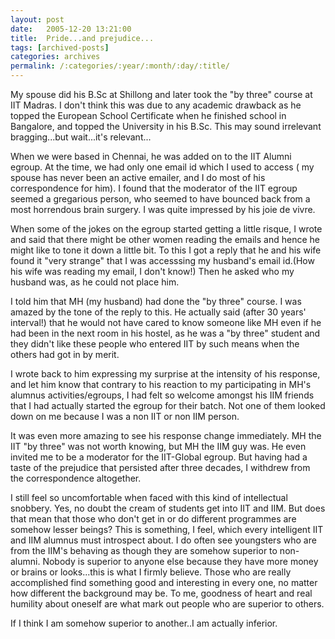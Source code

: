 ```yaml
---
layout: post
date:	2005-12-20 13:21:00
title:  Pride...and prejudice...
tags: [archived-posts]
categories: archives
permalink: /:categories/:year/:month/:day/:title/
---
```

My spouse did his B.Sc at Shillong and later took the "by three" course at IIT 
Madras. I don't think this was due to any academic drawback as he topped the 
European School Certificate when he finished school in Bangalore, and topped 
the University in his B.Sc. This may sound irrelevant bragging...but 
wait...it's relevant...

When we were based in Chennai, he was added on to the IIT Alumni egroup. 
At the time, we had only one email id which I used to access ( my spouse has 
never been an active emailer, and I do most of his correspondence for him). 
I found that the moderator of the IIT egroup seemed a gregarious person, who seemed to have bounced back from a most horrendous brain surgery. I was quite impressed by his joie de vivre.

When some of the jokes on the egroup started getting a little risque, I 
wrote and said that there might be other women reading the emails and hence 
he might like to tone it down a little bit. To this I got a reply that  he 
and his wife found it "very strange" that I was accesssing my husband's 
email id.(How his wife was reading my email, I don't know!) Then he asked who my husband was, as he could not place him.

I told him that MH (my husband) had done the "by three" course. I was amazed by the 
tone of the reply to this. He actually said (after 30 years' interval!) that 
he would not have cared to know someone like MH even if he had been in 
the next room in his hostel, as he was a "by three" student and they didn't 
like these people who entered IIT by such means when the others had got in 
by merit.

I wrote back to him expressing my surprise at the intensity of his response, 
and let him know that contrary to his reaction to my participating in MH's alumnus activities/egroups, I had felt so welcome amongst his IIM 
friends that I  had actually started the egroup for their batch. Not one of 
them looked down on me because I was a non IIT or non IIM person.

It was even more amazing to see his response change immediately. MH the 
IIT "by three" was not worth knowing, but MH the IIM guy was. He even 
invited me to be a moderator for the IIT-Global egroup. But having had a 
taste of the prejudice that persisted after three decades, I withdrew from 
the correspondence altogether.

I still feel so uncomfortable when faced with this kind of intellectual 
snobbery. Yes, no doubt the cream of students get into IIT and IIM. But does 
that mean that those who don't get in or do different programmes are somehow 
lesser beings? This is something, I feel, which every intelligent IIT and 
IIM alumnus must introspect about. I do often see youngsters who are from 
the IIM's behaving as though they are somehow superior to non-alumni. Nobody 
is superior to anyone else because they have more money or brains or 
looks...this is what I firmly believe. Those who are really accomplished 
find something good and interesting in every one, no matter how different 
the background may be. To me, goodness of heart and real humility about 
oneself are what mark out people who are  superior to others.

If I think I am somehow superior to another..I am actually inferior.
